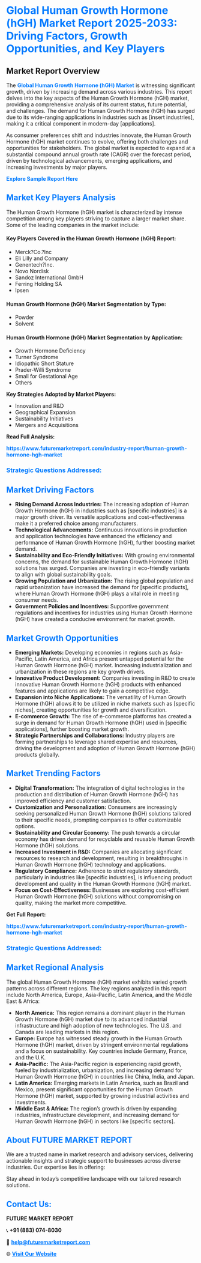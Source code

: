 <h1 style="color: #007BFF;">Global Human Growth Hormone (hGH) Market Report 2025-2033: Driving Factors, Growth Opportunities, and Key Players</h1>

<section id="overview">
<h2>Market Report Overview</h2>
<p>The <a href="https://www.futuremarketreport.com/industry-report/human-growth-hormone-hgh-market" style="color: #007BFF; text-decoration: none;"><strong>Global Human Growth Hormone (hGH) Market</strong></a> is witnessing significant growth, driven by increasing demand across various industries. This report delves into the key aspects of the Human Growth Hormone (hGH) market, providing a comprehensive analysis of its current status, future potential, and challenges. The demand for Human Growth Hormone (hGH) has surged due to its wide-ranging applications in industries such as [insert industries], making it a critical component in modern-day [applications].</p>
<p>As consumer preferences shift and industries innovate, the Human Growth Hormone (hGH) market continues to evolve, offering both challenges and opportunities for stakeholders. The global market is expected to expand at a substantial compound annual growth rate (CAGR) over the forecast period, driven by technological advancements, emerging applications, and increasing investments by major players.</p>
</section>

<section id="overview">
<p><a href="https://www.futuremarketreport.com/request-sample/reportId=60573" style="color: #007BFF; text-decoration: none;"><strong>Explore Sample Report Here</strong></a></p>
</section>

<section id="key-players">
<h2 style="color: #007BFF;">Market Key Players Analysis</h2>
<p>The Human Growth Hormone (hGH) market is characterized by intense competition among key players striving to capture a larger market share. Some of the leading companies in the market include:</p>
<h4>Key Players Covered in the Human Growth Hormone (hGH) Report:</h4>
<ul><li>Merck?Co.?Inc</li><li>Eli Lilly and Company</li><li>Genentech?Inc.</li><li>Novo Nordisk</li><li>Sandoz International GmbH</li><li>Ferring Holding SA</li><li>Ipsen</li></ul>
<h4>Human Growth Hormone (hGH) Market Segmentation by Type:</h4>
<ul><li>Powder</li><li>Solvent</li></ul>

<h4>Human Growth Hormone (hGH) Market Segmentation by Application:</h4>
<ul><li>Growth Hormone Deficiency</li><li>Turner Syndrome</li><li>Idiopathic Short Stature</li><li>Prader-Willi Syndrome</li><li>Small for Gestational Age</li><li>Others</li></ul>
<p><strong>Key Strategies Adopted by Market Players:</strong></p>
<ul>
<li>Innovation and R&D</li>
<li>Geographical Expansion</li>
<li>Sustainability Initiatives</li>
<li>Mergers and Acquisitions</li>
</ul>
</section>

<section>
<p><strong>Read Full Analysis: </strong></p><a href="https://www.futuremarketreport.com/industry-report/human-growth-hormone-hgh-market" style="color: #007BFF; text-decoration: none;"><strong>https://www.futuremarketreport.com/industry-report/human-growth-hormone-hgh-market</strong></a>
<h3 style="color: #007BFF;">Strategic Questions Addressed:</h3>
</section>

<section id="driving-factors">
<h2 style="color: #007BFF;">Market Driving Factors</h2>
<ul>
<li><strong>Rising Demand Across Industries:</strong> The increasing adoption of Human Growth Hormone (hGH) in industries such as [specific industries] is a major growth driver. Its versatile applications and cost-effectiveness make it a preferred choice among manufacturers.</li>
<li><strong>Technological Advancements:</strong> Continuous innovations in production and application technologies have enhanced the efficiency and performance of Human Growth Hormone (hGH), further boosting market demand.</li>
<li><strong>Sustainability and Eco-Friendly Initiatives:</strong> With growing environmental concerns, the demand for sustainable Human Growth Hormone (hGH) solutions has surged. Companies are investing in eco-friendly variants to align with global sustainability goals.</li>
<li><strong>Growing Population and Urbanization:</strong> The rising global population and rapid urbanization have increased the demand for [specific products], where Human Growth Hormone (hGH) plays a vital role in meeting consumer needs.</li>
<li><strong>Government Policies and Incentives:</strong> Supportive government regulations and incentives for industries using Human Growth Hormone (hGH) have created a conducive environment for market growth.</li>
</ul>
</section>

<section id="growth-opportunities">
<h2 style="color: #007BFF;">Market Growth Opportunities</h2>
<ul>
<li><strong>Emerging Markets:</strong> Developing economies in regions such as Asia-Pacific, Latin America, and Africa present untapped potential for the Human Growth Hormone (hGH) market. Increasing industrialization and urbanization in these regions are key growth drivers.</li>
<li><strong>Innovative Product Development:</strong> Companies investing in R&D to create innovative Human Growth Hormone (hGH) products with enhanced features and applications are likely to gain a competitive edge.</li>
<li><strong>Expansion into Niche Applications:</strong> The versatility of Human Growth Hormone (hGH) allows it to be utilized in niche markets such as [specific niches], creating opportunities for growth and diversification.</li>
<li><strong>E-commerce Growth:</strong> The rise of e-commerce platforms has created a surge in demand for Human Growth Hormone (hGH) used in [specific applications], further boosting market growth.</li>
<li><strong>Strategic Partnerships and Collaborations:</strong> Industry players are forming partnerships to leverage shared expertise and resources, driving the development and adoption of Human Growth Hormone (hGH) products globally.</li>
</ul>
</section>

<section id="trending-factors">
<h2 style="color: #007BFF;">Market Trending Factors</h2>
<ul>
<li><strong>Digital Transformation:</strong> The integration of digital technologies in the production and distribution of Human Growth Hormone (hGH) has improved efficiency and customer satisfaction.</li>
<li><strong>Customization and Personalization:</strong> Consumers are increasingly seeking personalized Human Growth Hormone (hGH) solutions tailored to their specific needs, prompting companies to offer customizable options.</li>
<li><strong>Sustainability and Circular Economy:</strong> The push towards a circular economy has driven demand for recyclable and reusable Human Growth Hormone (hGH) solutions.</li>
<li><strong>Increased Investment in R&D:</strong> Companies are allocating significant resources to research and development, resulting in breakthroughs in Human Growth Hormone (hGH) technology and applications.</li>
<li><strong>Regulatory Compliance:</strong> Adherence to strict regulatory standards, particularly in industries like [specific industries], is influencing product development and quality in the Human Growth Hormone (hGH) market.</li>
<li><strong>Focus on Cost-Effectiveness:</strong> Businesses are exploring cost-efficient Human Growth Hormone (hGH) solutions without compromising on quality, making the market more competitive.</li>
</ul>
</section>

<section>
<p><strong>Get Full Report: </strong></p><a href="https://www.futuremarketreport.com/industry-report/human-growth-hormone-hgh-market" style="color: #007BFF; text-decoration: none;"><strong>https://www.futuremarketreport.com/industry-report/human-growth-hormone-hgh-market</strong></a>
<h3 style="color: #007BFF;">Strategic Questions Addressed:</h3>
</section>


<section id="regional-analysis">
<h2 style="color: #007BFF;">Market Regional Analysis</h2>
<p>The global Human Growth Hormone (hGH) market exhibits varied growth patterns across different regions. The key regions analyzed in this report include North America, Europe, Asia-Pacific, Latin America, and the Middle East & Africa:</p>
<ul>
<li><strong>North America:</strong> This region remains a dominant player in the Human Growth Hormone (hGH) market due to its advanced industrial infrastructure and high adoption of new technologies. The U.S. and Canada are leading markets in this region.</li>
<li><strong>Europe:</strong> Europe has witnessed steady growth in the Human Growth Hormone (hGH) market, driven by stringent environmental regulations and a focus on sustainability. Key countries include Germany, France, and the U.K.</li>
<li><strong>Asia-Pacific:</strong> The Asia-Pacific region is experiencing rapid growth, fueled by industrialization, urbanization, and increasing demand for Human Growth Hormone (hGH) in countries like China, India, and Japan.</li>
<li><strong>Latin America:</strong> Emerging markets in Latin America, such as Brazil and Mexico, present significant opportunities for the Human Growth Hormone (hGH) market, supported by growing industrial activities and investments.</li>
<li><strong>Middle East & Africa:</strong> The region’s growth is driven by expanding industries, infrastructure development, and increasing demand for Human Growth Hormone (hGH) in sectors like [specific sectors].</li>
</ul>
</section>

<footer>
<h2 style="color: #007BFF;">About FUTURE MARKET REPORT</h2>
<p>We are a trusted name in market research and advisory services, delivering actionable insights and strategic support to businesses across diverse industries. Our expertise lies in offering:</p>

<p>Stay ahead in today’s competitive landscape with our tailored research solutions.</p>

<h2 style="color: #007BFF;">Contact Us:</h2>
<p><strong>FUTURE MARKET REPORT</strong></p>
<p>📞 <strong>+91 (883) 074-8030</strong></p>
<p>📧 <strong><a href="mailto:help@futuremarketreport.com" style="color: #007BFF;">help@futuremarketreport.com</a></strong></p>
<p>🌐 <strong><a href="https://www.futuremarketreport.com/" style="color: #007BFF;">Visit Our Website</a></strong></p>
</footer>